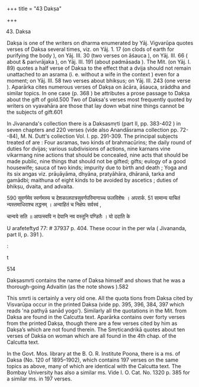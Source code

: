 +++
title = "43 Dakṣa"

+++

43. Daksa 

Dakṣa is one of the writers on dharma enumerated by Yāj. Vigvarūpa quotes verses of Daksa several times, viz. on Yāj. 1. 17 (on clods of earth for purifying the body ), on Yāj. III. 30 (two verses on āśauca ), on Yāj. III. 66 ( about & parivrājaka ), on Yāj. III. 191 (about padmāsada ). The Mit. (on Yāj. I. 89) quotes a half verse of Daksa to the effect that a dvija should not remain unattached to an asrama (i. e. without a wife in the context ) even for a moment; on Yāj. III. 58 two verses about bhikṣus; on Yāj. III. 243 (one verse ). Aparārka cites numerous verses of Dakṣa on ācāra, āśauca, srāddha and similar topics. In one case (p. 368 ) be attributes a prose passage to Dakṣa about the gift of gold.500 Two of Daksa's verses most frequently quoted by writers on vyavahāra are those that lay down wbat nine things cannot be the subjects of gift.601 

In Jivananda's collection there is a Daksasmṛti (part II, pp. 383-402 ) in seven chapters and 220 verses (vide also Anandāsrama collection pp. 72--84), M. N. Dutt's collection Vol. I. pp. 291-309. The principal subjects treated of are : Four asramas, two kinds of brahmacūrins; the daily round of duties for dvijas; various subdivisions of actions, nine karnans vine vikarmang nine actions that should be concealed, nine acts that should be made public, nine things that should not be gifted; gifts; eulogy of a good housewife; sauca of two kinds; impurity due to birth and death ; Yoga and its six angas viz. prāụāyāma, dhyāna, pratyāhāra, dhāranā, tarka and gamādbi; maithuna of eight kinds to be avoided by ascetics ; duties of bhikṣu, dvaita, and advaita. 

590 सुवर्णमेव स्वर्णमस्य च देशकालपात्रसुवर्णपरिमाणाच्च फलविशेषः । अपरार्क. 51 सामान्य याचितं न्यस्तमाधिराश्च तद्धनम् । अन्वाहितं च निक्षेपः सर्वस्वं , 

चान्वये सति ॥ आपत्स्वपि न देयानि नव वस्तूनि पण्डितैः । यो ददाति के 

U arafeteftyd 77: \# 37937 p. 404. These ocour in the per wla ( Jivananda, part II, p. 391 ). 

: 

t 

514 



Dakṣasmrti contains the name of Daksa himself and shows that he was a thorough-going Advaitin (as the note shows ).582 

This smrti is certainly a very old one. All the quota tions from Daksa cited by Visvarūpa occur in the printed Daksa (vide pp. 395, 396, 384, 397 which reads 'na pathyā sanād yogo'). Similarly all the quotations in the Mit. from Daksa are found in the Calcutta text. Aparārka contains over forty verses from the printed Dakṣa, though there are a few verses cited by him as Dakṣa’s which are not found therein. The Smṛticandrikā quotes about ten verses of Dakśa on woman which are all found in the 4th chap. of the Calcutta text. 

In the Govt. Mos. library at the B. O. R. Institute Poona, there is a ms. of Daksa (No. 120 of 1895–1902), which contains 197 verses on the same topics as above, many of which are identical with the Calcutta text. The Bombay University has also a similar ms. Vide I. O. Cat. No. 1320 p. 385 for a similar ms. in 197 verses. 
